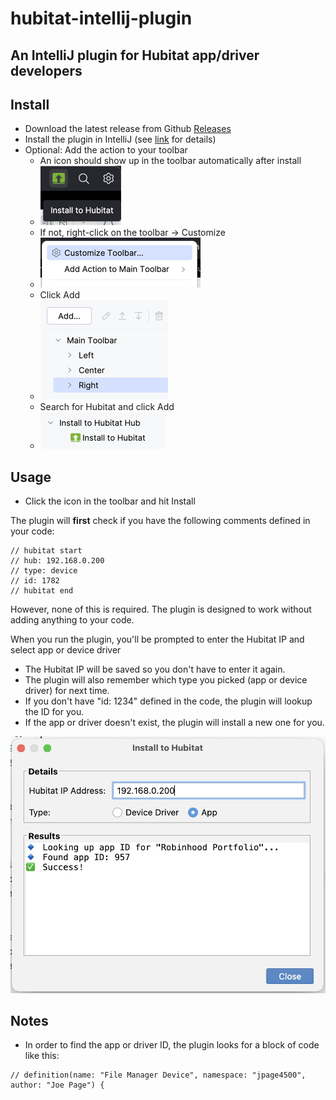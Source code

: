 # hubitat-intellij-plugin

## An IntelliJ plugin for Hubitat app/driver developers

## Install
- Download the latest release from Github [Releases](https://github.com/jpage4500/hubitat-intellij-plugin/releases)
- Install the plugin in IntelliJ (see [link](https://www.jetbrains.com/help/idea/managing-plugins.html#install_plugin_from_disk) for details)
- Optional: Add the action to your toolbar
  - An icon should show up in the toolbar automatically after install
  - ![toolbar_icon](docs/toolbar_icon.png)
  - If not, right-click on the toolbar -> Customize
  - ![toolbar_customize](docs/toolbar_customize.png)
  - Click Add
  - ![toolbar_add](docs/toolbar_add.png)
  - Search for Hubitat and click Add
  - ![toolbar_install](docs/toolbar_install.png)

## Usage
- Click the icon in the toolbar and hit Install

The plugin will **first** check if you have the following comments defined in your code:
```
// hubitat start
// hub: 192.168.0.200
// type: device
// id: 1782
// hubitat end
```

However, none of this is required. The plugin is designed to work without adding anything to your code.

When you run the plugin, you'll be prompted to enter the Hubitat IP and select app or device driver

- The Hubitat IP will be saved so you don't have to enter it again.
- The plugin will also remember which type you picked (app or device driver) for next time.
- If you don't have "id: 1234" defined in the code, the plugin will lookup the ID for you.
- If the app or driver doesn't exist, the plugin will install a new one for you.

![screenshot_app_update](docs/screenshot_app_update.jpg)

## Notes

- In order to find the app or driver ID, the plugin looks for a block of code like this:
```
// definition(name: "File Manager Device", namespace: "jpage4500", author: "Joe Page") {
```